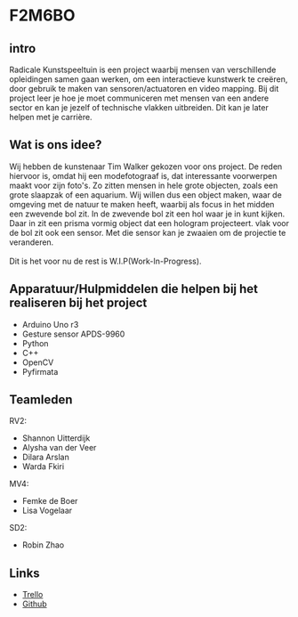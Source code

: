 # F2M6BO

## intro
Radicale Kunstspeeltuin is een project waarbij mensen van verschillende opleidingen samen gaan werken, om een interactieve kunstwerk te creëren, door gebruik te maken van sensoren/actuatoren en video mapping. Bij dit project leer je hoe je moet communiceren met mensen van een andere sector 
en kan je jezelf of technische vlakken uitbreiden. Dit kan je later helpen met je carrière.

## Wat is ons idee?
Wij hebben de kunstenaar Tim Walker gekozen voor ons project. De reden hiervoor is, omdat hij een modefotograaf is, dat interessante voorwerpen maakt voor zijn foto's. Zo zitten mensen in hele grote objecten, zoals een grote slaapzak of een aquarium. Wij willen dus een object maken, waar de omgeving met de natuur te maken heeft, waarbij als focus in het midden een zwevende bol zit. In de zwevende bol zit een hol waar je in kunt kijken. Daar in zit een prisma vormig object dat een hologram projecteert. vlak voor de bol zit ook een sensor. Met die sensor kan je zwaaien om de projectie te veranderen.<br> 
<br>Dit is het voor nu de rest is W.I.P(Work-In-Progress).


## Apparatuur/Hulpmiddelen die helpen bij het realiseren bij het project
* Arduino Uno r3
* Gesture sensor APDS-9960
* Python
* C++
* OpenCV
* Pyfirmata

## Teamleden
RV2:
* Shannon Uitterdijk
* Alysha van der Veer
* Dilara Arslan
* Warda Fkiri

MV4:
* Femke de Boer
* Lisa Vogelaar

SD2:
* Robin Zhao

## Links
* <a href="https://trello.com/b/R491YBPD/kunstspeeltuin">Trello</a>
* <a href="https://github.com/Robinzhao69/F2M6BO">Github</a>


